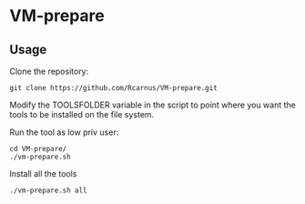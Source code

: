 # VM-prepare


## Usage
Clone the repository:
```
git clone https://github.com/Rcarnus/VM-prepare.git
```
Modify the TOOLSFOLDER variable in the script to point where you want the tools to be installed on the file system.

Run the tool as low priv user:
```
cd VM-prepare/
./vm-prepare.sh
```

Install all the tools
```
./vm-prepare.sh all
```
